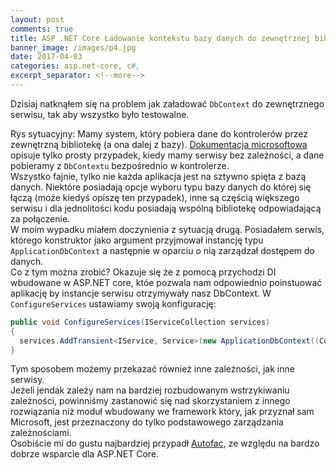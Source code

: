 ```yaml
---
layout: post
comments: true
title: ASP .NET Core Ładowanie kontekstu bazy danych do zewnętrznej biblioteki (EF6)
banner_image: /images/p4.jpg
date: 2017-04-03
categories: asp.net-core, c#,
excerpt_separator: <!--more-->
---
```

Dzisiaj natknąłem się na problem jak załadować `DbContext` do zewnętrznego serwisu, tak aby wszystko było testowalne. 
  
<!--more-->
Rys sytuacyjny: Mamy system, który pobiera dane do kontrolerów przez zewnętrzną bibliotekę (a ona dalej z bazy). [Dokumentacja microsoftowa](https://docs.microsoft.com/en-us/aspnet/core/fundamentals/dependency-injection) opisuje tylko prosty przypadek, kiedy mamy serwisy bez zależności, a dane pobieramy z `DbContextu` bezpośrednio w kontrolerze.  
Wszystko fajnie, tylko nie każda aplikacja jest na sztywno spięta z bazą danych. Niektóre posiadają opcje wyboru typu bazy danych do której się łączą (może kiedyś opiszę ten przypadek), inne są częścią większego serwisu i dla jednolitości kodu posiadają wspólną bibliotekę odpowiadającą za połączenie.  
W moim wypadku miałem doczynienia z sytuacją drugą. Posiadałem serwis, którego konstruktor jako argument przyjmował instancję typu `ApplicationDbContext` a następnie w oparciu o nią zarządzał dostępem do danych.  
Co z tym można zrobić? Okazuje się że z pomocą przychodzi DI wbudowane w ASP.NET core, któe pozwala nam odpowiednio poinstuować aplikację by instancje serwisu otrzymywały nasz DbContext.
W `ConfigureServices` ustawiamy swoją konfigurację:

```c#
public void ConfigureServices(IServiceCollection services)
{
  services.AddTransient<IService, Service>(new ApplicationDbContext((Configuration.GetConnectionString("ConnectionString")));
}
```  

Tym sposobem możemy przekazać również inne zależności, jak inne serwisy.  
Jeżeli jendak zależy nam na bardziej rozbudowanym wstrzykiwaniu zależności, powinniśmy zastanowić się nad skorzystaniem z innego rozwiązania niż moduł wbudowany we framework który, jak przyznał sam Microsoft, jest przeznaczony do tylko podstawowego zarządzania zależnościami.  
Osobiście mi do gustu najbardziej przypadł [Autofac](https://autofac.org), ze względu na bardzo dobrze wsparcie dla ASP.NET Core.